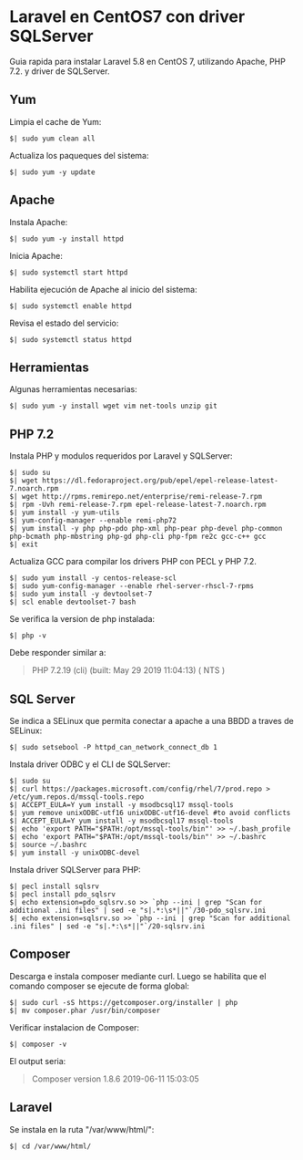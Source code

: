 # Laravel en CentOS7 con driver SQLServer

Guia rapida para instalar Laravel 5.8 en CentOS 7, utilizando Apache, PHP 7.2. y driver de SQLServer.

## Yum

Limpia el cache de Yum:

```
$| sudo yum clean all
```

Actualiza los paqueques del sistema:

```
$| sudo yum -y update
```

## Apache

Instala Apache:

```
$| sudo yum -y install httpd
```

Inicia Apache:

```
$| sudo systemctl start httpd
```

Habilita ejecución de Apache al inicio del sistema:

```
$| sudo systemctl enable httpd
```

Revisa el estado del servicio:

```
$| sudo systemctl status httpd
```

## Herramientas

Algunas herramientas necesarias:

```
$| sudo yum -y install wget vim net-tools unzip git 
```

## PHP 7.2

Instala PHP y modulos requeridos por Laravel y SQLServer:

```
$| sudo su
$| wget https://dl.fedoraproject.org/pub/epel/epel-release-latest-7.noarch.rpm
$| wget http://rpms.remirepo.net/enterprise/remi-release-7.rpm
$| rpm -Uvh remi-release-7.rpm epel-release-latest-7.noarch.rpm
$| yum install -y yum-utils
$| yum-config-manager --enable remi-php72
$| yum install -y php php-pdo php-xml php-pear php-devel php-common php-bcmath php-mbstring php-gd php-cli php-fpm re2c gcc-c++ gcc
$| exit
```

Actualiza GCC para compilar los drivers PHP con PECL y PHP 7.2.

```
$| sudo yum install -y centos-release-scl
$| sudo yum-config-manager --enable rhel-server-rhscl-7-rpms
$| sudo yum install -y devtoolset-7
$| scl enable devtoolset-7 bash
```

Se verifica la version de php instalada:

```
$| php -v
```

Debe responder similar a:

> PHP 7.2.19 (cli) (built: May 29 2019 11:04:13) ( NTS )

## SQL Server

Se indica a SELinux que permita conectar a apache a una BBDD a traves de SELinux:

```
$| sudo setsebool -P httpd_can_network_connect_db 1
```

Instala driver ODBC y el CLI de SQLServer:

```
$| sudo su
$| curl https://packages.microsoft.com/config/rhel/7/prod.repo > /etc/yum.repos.d/mssql-tools.repo
$| ACCEPT_EULA=Y yum install -y msodbcsql17 mssql-tools
$| yum remove unixODBC-utf16 unixODBC-utf16-devel #to avoid conflicts
$| ACCEPT_EULA=Y yum install -y msodbcsql17 mssql-tools
$| echo 'export PATH="$PATH:/opt/mssql-tools/bin"' >> ~/.bash_profile
$| echo 'export PATH="$PATH:/opt/mssql-tools/bin"' >> ~/.bashrc
$| source ~/.bashrc
$| yum install -y unixODBC-devel
 ```
 
Instala driver SQLServer para PHP:
 
 ```
$| pecl install sqlsrv
$| pecl install pdo_sqlsrv
$| echo extension=pdo_sqlsrv.so >> `php --ini | grep "Scan for additional .ini files" | sed -e "s|.*:\s*||"`/30-pdo_sqlsrv.ini
$| echo extension=sqlsrv.so >> `php --ini | grep "Scan for additional .ini files" | sed -e "s|.*:\s*||"`/20-sqlsrv.ini
 ```

## Composer

Descarga e instala composer mediante curl. Luego se habilita que el comando composer se ejecute de forma global:

```
$| sudo curl -sS https://getcomposer.org/installer | php
$| mv composer.phar /usr/bin/composer
```

Verificar instalacion de Composer:

```
$| composer -v
```

El output seria:

> Composer version 1.8.6 2019-06-11 15:03:05

## Laravel

Se instala en la ruta "/var/www/html/":

```
$| cd /var/www/html/
```


 
 
